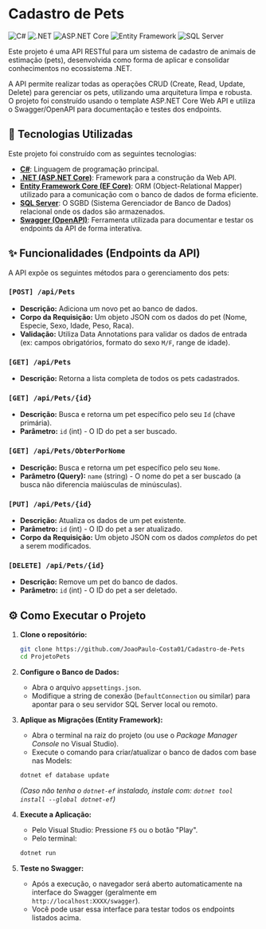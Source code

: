 # Cadastro de Pets
![C#](https://img.shields.io/badge/C%23-13-blue.svg)
![.NET](https://img.shields.io/badge/.NET-9.0-blueviolet.svg)
![ASP.NET Core](https://img.shields.io/badge/ASP.NET%20Core-9.0-blueviolet.svg)
![Entity Framework](https://img.shields.io/badge/Entity%20Framework-Core-orange.svg)
![SQL Server](https://img.shields.io/badge/SQL%20Server-2022-red.svg)

Este projeto é uma API RESTful para um sistema de cadastro de animais de estimação (pets), desenvolvida como forma de aplicar e consolidar conhecimentos no ecossistema .NET.

A API permite realizar todas as operações CRUD (Create, Read, Update, Delete) para gerenciar os pets, utilizando uma arquitetura limpa e robusta. O projeto foi construído usando o template ASP.NET Core Web API e utiliza o Swagger/OpenAPI para documentação e testes dos endpoints.

## 🚀 Tecnologias Utilizadas

Este projeto foi construído com as seguintes tecnologias:

* **[C#](https://learn.microsoft.com/pt-br/dotnet/csharp/)**: Linguagem de programação principal.
* **[.NET (ASP.NET Core)](https://dotnet.microsoft.com/pt-br/apps/aspnet)**: Framework para a construção da Web API.
* **[Entity Framework Core (EF Core)](https://learn.microsoft.com/pt-br/ef/)**: ORM (Object-Relational Mapper) utilizado para a comunicação com o banco de dados de forma eficiente.
* **[SQL Server](https://www.microsoft.com/pt-br/sql-server)**: O SGBD (Sistema Gerenciador de Banco de Dados) relacional onde os dados são armazenados.
* **[Swagger (OpenAPI)](https://swagger.io/)**: Ferramenta utilizada para documentar e testar os endpoints da API de forma interativa.

## ✨ Funcionalidades (Endpoints da API)

A API expõe os seguintes métodos para o gerenciamento dos pets:

### `[POST] /api/Pets`
* **Descrição:** Adiciona um novo pet ao banco de dados.
* **Corpo da Requisição:** Um objeto JSON com os dados do pet (Nome, Especie, Sexo, Idade, Peso, Raca).
* **Validação:** Utiliza Data Annotations para validar os dados de entrada (ex: campos obrigatórios, formato do sexo `M/F`, range de idade).

### `[GET] /api/Pets`
* **Descrição:** Retorna a lista completa de todos os pets cadastrados.

### `[GET] /api/Pets/{id}`
* **Descrição:** Busca e retorna um pet específico pelo seu `Id` (chave primária).
* **Parâmetro:** `id` (int) - O ID do pet a ser buscado.

### `[GET] /api/Pets/ObterPorNome`
* **Descrição:** Busca e retorna um pet específico pelo seu `Nome`.
* **Parâmetro (Query):** `name` (string) - O nome do pet a ser buscado (a busca não diferencia maiúsculas de minúsculas).

### `[PUT] /api/Pets/{id}`
* **Descrição:** Atualiza os dados de um pet existente.
* **Parâmetro:** `id` (int) - O ID do pet a ser atualizado.
* **Corpo da Requisição:** Um objeto JSON com os dados *completos* do pet a serem modificados.

### `[DELETE] /api/Pets/{id}`
* **Descrição:** Remove um pet do banco de dados.
* **Parâmetro:** `id` (int) - O ID do pet a ser deletado.

## ⚙️ Como Executar o Projeto

1.  **Clone o repositório:**
    ```bash
    git clone https://github.com/JoaoPaulo-Costa01/Cadastro-de-Pets
    cd ProjetoPets 
    ```

2.  **Configure o Banco de Dados:**
    * Abra o arquivo `appsettings.json`.
    * Modifique a string de conexão (`DefaultConnection` ou similar) para apontar para o seu servidor SQL Server local ou remoto.

3.  **Aplique as Migrações (Entity Framework):**
    * Abra o terminal na raiz do projeto (ou use o *Package Manager Console* no Visual Studio).
    * Execute o comando para criar/atualizar o banco de dados com base nas Models:
    ```bash
    dotnet ef database update
    ```
    *(Caso não tenha o `dotnet-ef` instalado, instale com: `dotnet tool install --global dotnet-ef`)*

4.  **Execute a Aplicação:**
    * Pelo Visual Studio: Pressione `F5` ou o botão "Play".
    * Pelo terminal:
    ```bash
    dotnet run
    ```

5.  **Teste no Swagger:**
    * Após a execução, o navegador será aberto automaticamente na interface do Swagger (geralmente em `http://localhost:XXXX/swagger`).
    * Você pode usar essa interface para testar todos os endpoints listados acima.
